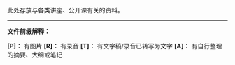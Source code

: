 此处存放与各类讲座、公开课有关的资料。

-----

**文件前缀解释：**

**[P]：** 有图片
**[R]：** 有录音
**[T]：** 有文字稿/录音已转写为文字
**[A]：** 有自行整理的摘要、大纲或笔记
